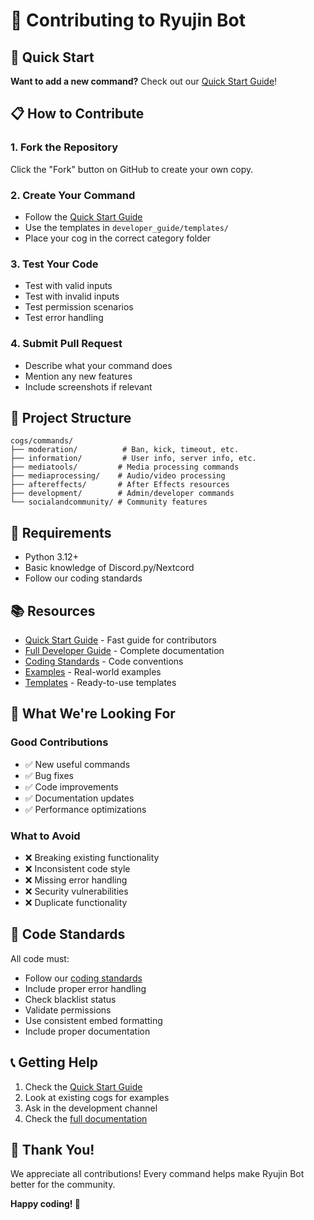 # 🤝 Contributing to Ryujin Bot

## 🚀 Quick Start

**Want to add a new command?** Check out our [Quick Start Guide](developer_guide/QUICK_START.md)!

## 📋 How to Contribute

### 1. Fork the Repository
Click the "Fork" button on GitHub to create your own copy.

### 2. Create Your Command
- Follow the [Quick Start Guide](developer_guide/QUICK_START.md)
- Use the templates in `developer_guide/templates/`
- Place your cog in the correct category folder

### 3. Test Your Code
- Test with valid inputs
- Test with invalid inputs
- Test permission scenarios
- Test error handling

### 4. Submit Pull Request
- Describe what your command does
- Mention any new features
- Include screenshots if relevant

## 📁 Project Structure

```
cogs/commands/
├── moderation/          # Ban, kick, timeout, etc.
├── information/         # User info, server info, etc.
├── mediatools/         # Media processing commands
├── mediaprocessing/    # Audio/video processing
├── aftereffects/       # After Effects resources
├── development/        # Admin/developer commands
└── socialandcommunity/ # Community features
```

## 🔧 Requirements

- Python 3.12+
- Basic knowledge of Discord.py/Nextcord
- Follow our coding standards

## 📚 Resources

- [Quick Start Guide](developer_guide/QUICK_START.md) - Fast guide for contributors
- [Full Developer Guide](developer_guide/README.md) - Complete documentation
- [Coding Standards](developer_guide/CODING_STANDARDS.md) - Code conventions
- [Examples](developer_guide/EXAMPLES.md) - Real-world examples
- [Templates](developer_guide/templates/) - Ready-to-use templates

## 🎯 What We're Looking For

### Good Contributions
- ✅ New useful commands
- ✅ Bug fixes
- ✅ Code improvements
- ✅ Documentation updates
- ✅ Performance optimizations

### What to Avoid
- ❌ Breaking existing functionality
- ❌ Inconsistent code style
- ❌ Missing error handling
- ❌ Security vulnerabilities
- ❌ Duplicate functionality

## 🚫 Code Standards

All code must:
- Follow our [coding standards](developer_guide/CODING_STANDARDS.md)
- Include proper error handling
- Check blacklist status
- Validate permissions
- Use consistent embed formatting
- Include proper documentation

## 📞 Getting Help

1. Check the [Quick Start Guide](developer_guide/QUICK_START.md)
2. Look at existing cogs for examples
3. Ask in the development channel
4. Check the [full documentation](developer_guide/README.md)

## 🎉 Thank You!

We appreciate all contributions! Every command helps make Ryujin Bot better for the community.

**Happy coding! 🚀** 